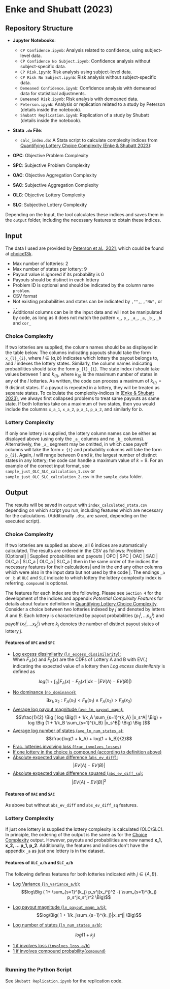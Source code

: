 # Enke and Shubatt (2023)
## Repository Structure

- **Jupyter Notebooks**:
  - `CP Confidence.ipynb`: Analysis related to confidence, using subject-level data.
  - `CP Confidence No Subject.ipynb`: Confidence analysis without subject-specific data.
  - `CP Risk.ipynb`: Risk analysis using subject-level data.
  - `CP Risk No Subject.ipynb`: Risk analysis without subject-specific data.
  - `Demeaned Confidence.ipynb`: Confidence analysis with demeaned data for statistical adjustments.
  - `Demeaned Risk.ipynb`: Risk analysis with demeaned data.
  - `Peterson.ipynb`: Analysis or replication related to a study by Peterson (details inside the notebook).
  - `Shubatt Replication.ipynb`: Replication of a study by Shubatt (details inside the notebook).

- **Stata `.do` File**:
  - `calc_index.do`: A Stata script to calculate complexity indices from [Quantifying Lottery Choice Complexity (Enke & Shubatt 2023)](https://benjamin-enke.com/pdf/Quant_complexity.pdf):
- **OPC**: Objective Problem Complexity
- **SPC**: Subjective Problem Complexity
- **OAC**: Objective Aggregation Complexity
- **SAC**: Subjective Aggregation Complexity
- **OLC**: Objective Lottery Complexity
- **SLC**: Subjective Lottery Complexity

Depending on the Input, the tool calculates these indices and saves them in the `output` folder, including the necessary features to obtain these indices. 


## Input 
The data I used are provided by [Peterson et al., 2021](https://www.science.org/doi/10.1126/science.abe2629), which could be found at [choice13k](https://github.com/jcpeterson/choices13k). 
- Max number of lotteries: 2
- Max number of states per lottery: 9
- Payout value is ignored if its probability is 0
- Payouts should be distinct in each lottery
- Problem ID is optional and should be indicated by the column name `problem`.
- CSV format 
- Not existing probabilities and states can be indicated by `,"",`, `,"NA",` or `,,` 
- Additional columns can be in the input data and will not be manipulated by code, as long as it does not match the pattern `x_`, `p_`, `_a_`, `_a`, `_b_`, `_b` and `cor_`

### Choice Complexity
If two lotteries are supplied, the column names should be as displayed in the table below. The columns indicating payouts should take the form `x_{l}_{i}`, where $l \in \{a,b\}$ indicates which lottery the payout belongs to, and $i$ indexes the lottery states. Similarly, the column names indicating probabilities should take the form `p_{l}_{i}`. The state index $i$ should take values between 1 and $k_{\{l\}}$, where $k_{\{l\}}$ is the maximum number of states in any of the $l$ lotteries. As written, the code can process a maximum of $k_{\{l\}} = 9$ distinct states.  If a payout is repeated in a lottery, they will be treated as separate states. To calculate the complexity-indices in [(Enke & Shubatt 2023)](https://benjamin-enke.com/pdf/Quant_complexity), we always first collapsed problems to treat same payouts as same state. If both lotteries take on a maximum of two states, then you would include the columns `x_a_1`, `x_a_2`, `p_a_1`, `p_a_2`, and similarly for $b$.


### Lottery Complexity
If only one lottery is supplied, the lottery column names can be either as displayed above (using only the `_a_` columns and no `_b_` columns). Alternatively, the `_a_` segment may be omitted, in which case payoff columns will take the form `x_{i}` and probability columns will take the form `p_{i}`. Again, $i$ will range between 0 and $k$, the largest number of distinct states in any lottery; the code can handle a maximum value of $k = 9$. For an example of the correct input format, see `sample_just_OLC_SLC_calculation_1.csv` or `sample_just_OLC_SLC_calculation_2.csv` in the `sample_data` folder.

## Output
The results will be saved in `output` with `index_calculated_stata.csv` depending on which script you run, including features which are necessary for the calculations. (Additionally `.dta`, are saved, depending on the executed script).

### Choice Complexity
If two lotteries are supplied as above, all 6 indices are automatically calculated. The results are ordered in the CSV as follows: Problem [Optional] | Supplied probabilities and payouts | OPC | SPC | OAC | SAC | OLC_a | SLC_a |  OLC_a | SLC_a | then in the same order of the indices the necessary features for their calculations| and in the end any other columns which were also in the input data but not used by the code |. The endings `_a` or `_b` at `OLC` and `SLC` indicate to which lottery the lottery complexity index is referring. `compound` is optional. 

The features for each index are the following. Please see `Section 4` for the development of the indices and appendix *Potential Complexity Features* for details about feature definition in [Quantifying Lottery Choice Complexity](https://benjamin-enke.com/pdf/Quant_complexity.pdf). <br>
Consider a choice between two lotteries indexed by $j$ and denoted by letters $A$ and $B$. Each lottery is characterized by payout probabilities $(p_1^j,...p^j_{k_j})$ and payoff $(x_1^j,...x^j_{k_j})$ where $k_j$ denotes the number of distinct payout states of lottery $j$.

#### Features of `OPC` and `SPC`
- <u>Log excess dissimilarity (`ln_excess_dissimilarity`):</u><br>
When $F_A(x)$ and $F_B(x)$ are the CDFs of Lottery A and B with EV(.) indicating the expected value of a lottery then *Log excess dissimilarity* is defined as 

$$log\Big( 1+\int_\mathbb{R} |F_A(x) - F_B(x)|dx - |EV(A) - EV(B)|\Big) $$

- <u>No dominance (`no_dominance`):</u><br>
$$\exists x_1 , x_2: F_A(x_1) < F_B(x_1) \land F_A(x_2) >F_B(x_2)  $$
- <u>Average log payout magnitude (`ave_ln_payout_magn`):</u><br>
$$\frac{1}{2} \Big [ log \Big(1 +  1/k_A \sum_{s=1}^{k_A} |x_s^A| \Big) + log \Big (1 + 1/k_B \sum_{s=1}^{k_B} |x_s^B|) \Big) \Big ]$$
- <u>Average log number of states (`ave_ln_num_states_a`):</u><br>
$$\frac{log(1 + k_A) + log(1 + k_B)}{2}$$
- <u>Frac. lotteries involving loss (`frac_involves_losses`)</u><br>
- <u>If one lottery in the choice is compound (according to definition [above](#Compound))</u><br>
- <u>Absolute expected value difference (`abs_ev_diff`):</u><br>
$$|EV(A) - EV(B)|$$
- <u>Absolute expected value difference squared (`abs_ev_diff_sq`):</u><br>
$$|EV(A) - EV(B)|^2$$

#### Features of `OAC` and `SAC`
As above but without `abs_ev_diff` and `abs_ev_diff_sq` features.

### Lottery Complexity

If  just one lottery is supplied the lottery complexity is calculated (OLC/SLC). In principle, the ordering of the output is the same as for the [Choice Complexity](#Choice-Complexity) output. However, payouts and probabilities are now named **x_1, x_2, ... p_1, p_2**. Additionally, the features and indices don't have the appendix `_a` as just one lottery is in the dataset.


#### Features of `OLC_a/b` and `SLC_a/b`
The following defines features for both lotteries indicated with $j\in \{A,B \}$.<br>

- <u>Log Variance (`ln_variance_a/b`):</u><br>
$$log\Big ( 1+  \sum_{s=1}^{k_j} p_s^j(x_i^j)^2 -( \sum_{s=1}^{k_j} p_s^jx_s^j)^2 \Big)$$

- <u>Log payout magnitude (`ln_payout_magn_a/b`):</u><BR>
$$log\Big( 1 + 1/k_j\sum_{s=1}^{k_j}|x_s^j|  \Big)$$

		

- <u>Log number of states (`ln_num_states_a/b`):</u><br>

$$ log \Big ( 1 + k_j \Big )$$

- <u>1 if involves loss (`involves_loss_a/b`)</u><br>
- <u>1 if involves compound probability(`compound`)</u><br> 


### Running the Python Script
 See `Shubatt Replication.ipynb` for the replication code.
